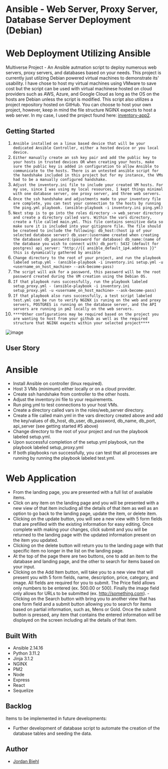 # Ansible - Web Server, Proxy Server, Database Server Deployment (Debian)

# Web Deployment Utilizing Ansible

Multiverse Project - An Ansible autmation script to deploy numerous web servers, proxy servers, and databases based on your needs. This project is currently just utilzing Debian powered virtual machines to demonstrate its' usability. I have chose to host my virtual machines using VMware to save cost but the script can be used with virtual machinese hosted on cloud providers such as AWS, Azure, and Google Cloud as long as the OS on the hosts are Debian unless the script is modified. This script also utilizes a project repository hosted on GitHub. You can choose to host your own project, however, keep in mind the file structure NGINX expects to host a web server. In my case, I used the project found here: [inventory-app2](https://github.com/jbiehl88/inventory-app2).

## Getting Started

1. `Ansible installed on a linux based device that will be your dedicated Ansible Controller, either a hosted device or you local device.`
2. `Either manually create an ssh key pair and add the public key to your hosts in trusted devices OR when creating your hosts, make sure the public key is added in configuration to allow Ansible to communicate to the hosts. There is an untested ansible script for the handshake included in this project but for my instance, the VMs had to be a manually configured handshake.`
3. `Adjust the inventory.ini file to include your created VM hosts. For my use, since I was using my local resources, I kept things minimal with one database server, one proxy server, and three web servers.`
4. `Once the ssh handshake and adjustments made to your inventory file are complete, you can test your connection to the hosts by running the ping.yml playbook. (ansible-playbook -i inventory.ini ping.yml)`
5. `Next step is to go into the roles directory -> web_server directory and create a directory called vars. Within the vars directory, create a file called main.yml. This file contains sensitive data so make sure it is included into your gitignore file. The file should be createed to include the following:
   db_host:(host ip of your selected database server)
   db_user:(username created when creating the database)
   db_password:(password for database)
   db_name:(name of the database you wish to connect with)
   db_port: 5432 (default for postgres)
   api_server: "http://{{ ansible_default_ip4.address }}" this is dynamically gathered by ansible`
6. `Change directory to the root of your project, and run the playbook labeled setup.yml - (ansible-playbook -i inventory.ini setup.yml -u <username_on_host_machine> --ask-become-pass)`
7. `The script will ask for a password, this password will be the root password created during the VM creation using the Debian OS.`
8. `If that playbook runs successfully, run the playbook labeled setup_proxy.yml - (ansible-playbook -i inventory.ini setup_proxy.yml -u <username_on_host_machine> --ask-become-pass)`
9. `If that playbook also runs successfully, a test script labeled test.yml can be run to verify NGINX is runing on the web and proxy servers, POSTGRES is running on the database server, and the API servers are running in pm2 locally on the web servers.`
10. `****Other configurations may be required based on the project you are wanting to host from your github as well as the required structure that NGINX expects within your selected project****`

![image](/public/react/assets/TeeJAM.png)

## User Story
# Ansible
- Install Ansible on controller (linux required).
- Host 3 VMs (minimum) either locally or on a cloud provider.
- Create ssh handshake from controller to the other hosts.
- Adjust the inventory.ini file to your requirements.
- Run ping.yml to test connections to your host VMs.
- Create a directory called vars in the roles/web_server directory.
- Create a file called main.yml in the vars directory created above and add the key/values of db_host, db_user, db_password, db_name, db_port, api_server (see getting started #5 above)
- Change directory to the root of your project and run the playbook labeled setup.yml.
- Upon successful completion of the setup.yml playbook, run the playbook labeled setup_proxy.yml
- If both playbooks run successfully, you can test that all processes are running by running the playbook labeled test.yml.

# Web Application
- From the landing page, you are presented with a full list of available items.
- Click on any item on the landing page and you will be presented with a new view of that item including all the details of that item as well as an option to go back to the landing page, update the item, or delete item.
- Clicking on the update button, you will see a new view with 5 form fields that are prefilled with the existing information for easy editing. Once complete with making your changes, click submit and you will be returned to the landing page with the updated information present on the item you updated.
- Clicking on the delete button will return you to the landing page with that specific item no longer in the list on the landing page.
- At the top of the page there are two buttons, one to add an item to the database and landing page, and the other to search for items based on your input.
- Clicking on the Add Item button, will take you to a new view that will present you with 5 form fields, name, description, price, category, and image. All fields are required for you to submit. The Price field allows only numbers to be entered (ex. 500.00 or 500). Finally the image field only allows for URLs to be submitted (ex. http://something.com). -Clicking on the Search button with bring you to another view that has one form field and a submit button allowing you to search for items based on partial information, such as, Mens or Gold. Once the submit button is pressed, any item that contains the entered information will be displayed on the screen including all the details of that item.

## Built With

- Ansible 2.14.16
- Python 3.11.2
- Jinja 3.1.2
- NGINX
- PM2
- Node
- Express
- React
- Sequelize

## Backlog

Items to be implemented in future developments:

- Further development of database script to automate the creation of the database tables and seeding the data.

## Author
- [Jordan Biehl](https://github.com/jbiehl88)
